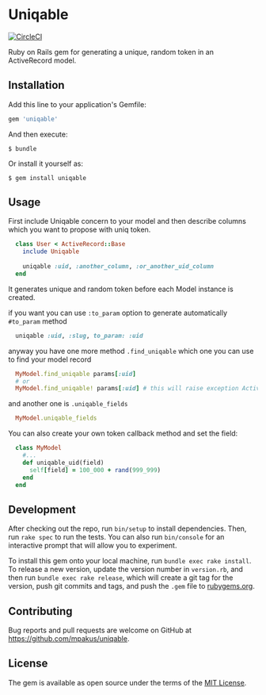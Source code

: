 # Uniqable

[![CircleCI](https://circleci.com/gh/mpakus/uniqable.svg?style=svg)](https://circleci.com/gh/mpakus/uniqable)

Ruby on Rails gem for generating a unique, random token in an ActiveRecord model.

## Installation

Add this line to your application's Gemfile:

```ruby
gem 'uniqable'
```

And then execute:

    $ bundle

Or install it yourself as:

    $ gem install uniqable

## Usage

First include Uniqable concern to your model and then describe columns which you want to propose with uniq token.
```ruby
  class User < ActiveRecord::Base
    include Uniqable
    
    uniqable :uid, :another_column, :or_another_uid_column
  end
```

It generates unique and random token before each Model instance is created.

if you want you can use `:to_param` option to generate automatically `#to_param` method
```ruby
  uniqable :uid, :slug, to_param: :uid
```

anyway you have one more method `.find_uniqable` which one you can use to find your model record
```ruby
  MyModel.find_uniqable params[:uid]
  # or
  MyModel.find_uniqable! params[:uid] # this will raise exception ActiveRecord::RecordNotFound if record is absent
```
and another one is `.uniqable_fields`
```ruby
  MyModel.uniqable_fields
```

You can also create your own token callback method and set the field:

```ruby
  class MyModel
    #...
    def uniqable_uid(field)
      self[field] = 100_000 + rand(999_999)
    end
  end
```

## Development

After checking out the repo, run `bin/setup` to install dependencies. Then, run `rake spec` to run the tests. You can also run `bin/console` for an interactive prompt that will allow you to experiment.

To install this gem onto your local machine, run `bundle exec rake install`. To release a new version, update the version number in `version.rb`, and then run `bundle exec rake release`, which will create a git tag for the version, push git commits and tags, and push the `.gem` file to [rubygems.org](https://rubygems.org).

## Contributing

Bug reports and pull requests are welcome on GitHub at https://github.com/mpakus/uniqable.


## License

The gem is available as open source under the terms of the [MIT License](http://opensource.org/licenses/MIT).
